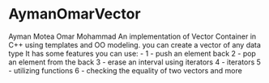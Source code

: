 # AymanOmarVector
Ayman Motea
Omar Mohammad
An implementation of Vector Container in C++ using templates and OO modeling.
you can create a vector of any data type 
It has some features you can use: - 
1 - push an element back
2 - pop an element from the back 
3 - erase an interval using iterators
4 - iterators
5 - utilizing functions
6 - checking the equality of two vectors and more
 
